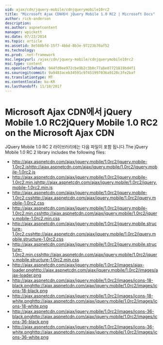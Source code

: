 ```yaml
---
uid: ajax/cdn/jquery-mobile/cdnjquerymobile10rc2
title: "Microsoft Ajax CDN에서 jQuery Mobile 1.0 RC2 | Microsoft Docs"
author: rick-anderson
description: 
ms.author: aspnetcontent
manager: wpickett
ms.date: 07/23/2014
ms.topic: article
ms.assetid: 8e588bfd-15f7-4bbd-8b3e-97223b70af52
ms.technology: 
ms.prod: .net-framework
msc.legacyurl: /ajax/cdn/jquery-mobile/cdnjquerymobile10rc2
msc.type: content
ms.openlocfilehash: 944fd0ee972cbe9b2c3b0c77abe07721819bd4f1
ms.sourcegitcommit: 9a9483aceb34591c97451997036a9120c3fe2baf
ms.translationtype: MT
ms.contentlocale: ko-KR
ms.lasthandoff: 11/10/2017
---
```

<a name="jquery-mobile-10-rc2-on-the-microsoft-ajax-cdn"></a><span data-ttu-id="46d2f-102">Microsoft Ajax CDN에서 jQuery Mobile 1.0 RC2</span><span class="sxs-lookup"><span data-stu-id="46d2f-102">jQuery Mobile 1.0 RC2 on the Microsoft Ajax CDN</span></span>
====================
<span data-ttu-id="46d2f-103">JQuery Mobile 1.0 RC 2 라이브러리에는 다음 파일이 포함 됩니다.</span><span class="sxs-lookup"><span data-stu-id="46d2f-103">The jQuery Mobile 1.0 RC 2 library includes the following files:</span></span>

- <span data-ttu-id="46d2f-104">http://ajax.aspnetcdn.com/ajax/jquery.mobile/1.0rc2/jquery.mobile-1.0rc2.js</span><span class="sxs-lookup"><span data-stu-id="46d2f-104">http://ajax.aspnetcdn.com/ajax/jquery.mobile/1.0rc2/jquery.mobile-1.0rc2.js</span></span>
- <span data-ttu-id="46d2f-105">http://ajax.aspnetcdn.com/ajax/jquery.mobile/1.0rc2/jquery.mobile-1.0rc2.min.js</span><span class="sxs-lookup"><span data-stu-id="46d2f-105">http://ajax.aspnetcdn.com/ajax/jquery.mobile/1.0rc2/jquery.mobile-1.0rc2.min.js</span></span>
- <span data-ttu-id="46d2f-106">http://ajax.aspnetcdn.com/ajax/jquery.mobile/1.0rc2/jquery.mobile-1.0rc2.css</span><span class="sxs-lookup"><span data-stu-id="46d2f-106">http://ajax.aspnetcdn.com/ajax/jquery.mobile/1.0rc2/jquery.mobile-1.0rc2.css</span></span>
- <span data-ttu-id="46d2f-107">http://ajax.aspnetcdn.com/ajax/jquery.mobile/1.0rc2/jquery.mobile-1.0rc2.min.css</span><span class="sxs-lookup"><span data-stu-id="46d2f-107">http://ajax.aspnetcdn.com/ajax/jquery.mobile/1.0rc2/jquery.mobile-1.0rc2.min.css</span></span>
- <span data-ttu-id="46d2f-108">http://ajax.aspnetcdn.com/ajax/jquery.mobile/1.0rc2/jquery.mobile.structure-1.0rc2.css</span><span class="sxs-lookup"><span data-stu-id="46d2f-108">http://ajax.aspnetcdn.com/ajax/jquery.mobile/1.0rc2/jquery.mobile.structure-1.0rc2.css</span></span>
- <span data-ttu-id="46d2f-109">http://ajax.aspnetcdn.com/ajax/jquery.mobile/1.0rc2/jquery.mobile.structure-1.0rc2.min.css</span><span class="sxs-lookup"><span data-stu-id="46d2f-109">http://ajax.aspnetcdn.com/ajax/jquery.mobile/1.0rc2/jquery.mobile.structure-1.0rc2.min.css</span></span>
- <span data-ttu-id="46d2f-110">http://ajax.aspnetcdn.com/ajax/jquery.mobile/1.0rc2/images/ajax-loader.png</span><span class="sxs-lookup"><span data-stu-id="46d2f-110">http://ajax.aspnetcdn.com/ajax/jquery.mobile/1.0rc2/images/ajax-loader.png</span></span>
- <span data-ttu-id="46d2f-111">http://ajax.aspnetcdn.com/ajax/jquery.mobile/1.0rc2/images/icons-18-black.png</span><span class="sxs-lookup"><span data-stu-id="46d2f-111">http://ajax.aspnetcdn.com/ajax/jquery.mobile/1.0rc2/images/icons-18-black.png</span></span>
- <span data-ttu-id="46d2f-112">http://ajax.aspnetcdn.com/ajax/jquery.mobile/1.0rc2/images/icons-18-white.png</span><span class="sxs-lookup"><span data-stu-id="46d2f-112">http://ajax.aspnetcdn.com/ajax/jquery.mobile/1.0rc2/images/icons-18-white.png</span></span>
- <span data-ttu-id="46d2f-113">http://ajax.aspnetcdn.com/ajax/jquery.mobile/1.0rc2/images/icons-36-black.png</span><span class="sxs-lookup"><span data-stu-id="46d2f-113">http://ajax.aspnetcdn.com/ajax/jquery.mobile/1.0rc2/images/icons-36-black.png</span></span>
- <span data-ttu-id="46d2f-114">http://ajax.aspnetcdn.com/ajax/jquery.mobile/1.0rc2/images/icons-36-white.png</span><span class="sxs-lookup"><span data-stu-id="46d2f-114">http://ajax.aspnetcdn.com/ajax/jquery.mobile/1.0rc2/images/icons-36-white.png</span></span>
